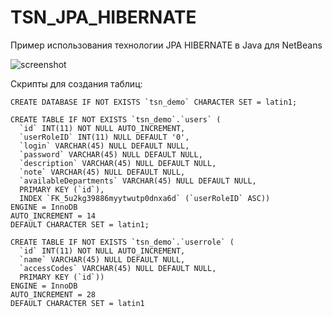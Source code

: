 # TSN_JPA_HIBERNATE
Пример использования технологии JPA HIBERNATE в Java для NetBeans

![screenshot](screenshot.png)

Скрипты для создания таблиц:

```
CREATE DATABASE IF NOT EXISTS `tsn_demo` CHARACTER SET = latin1;

CREATE TABLE IF NOT EXISTS `tsn_demo`.`users` (
  `id` INT(11) NOT NULL AUTO_INCREMENT,
  `userRoleID` INT(11) NULL DEFAULT '0',
  `login` VARCHAR(45) NULL DEFAULT NULL,
  `password` VARCHAR(45) NULL DEFAULT NULL,
  `description` VARCHAR(45) NULL DEFAULT NULL,
  `note` VARCHAR(45) NULL DEFAULT NULL,
  `availableDepartments` VARCHAR(45) NULL DEFAULT NULL,
  PRIMARY KEY (`id`),
  INDEX `FK_5u2kg39886myytwutp0dnxa6d` (`userRoleID` ASC))
ENGINE = InnoDB
AUTO_INCREMENT = 14
DEFAULT CHARACTER SET = latin1;

CREATE TABLE IF NOT EXISTS `tsn_demo`.`userrole` (
  `id` INT(11) NOT NULL AUTO_INCREMENT,
  `name` VARCHAR(45) NULL DEFAULT NULL,
  `accessCodes` VARCHAR(45) NULL DEFAULT NULL,
  PRIMARY KEY (`id`))
ENGINE = InnoDB
AUTO_INCREMENT = 28
DEFAULT CHARACTER SET = latin1
```
